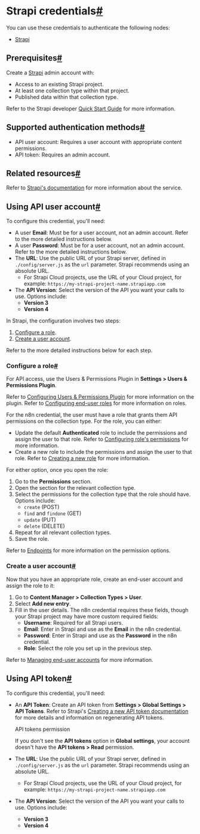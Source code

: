 [](https://github.com/n8n-io/n8n-docs/edit/main/docs/integrations/builtin/credentials/strapi.md "Edit this page")

# Strapi credentials[#](#strapi-credentials "Permanent link")

You can use these credentials to authenticate the following nodes:

*   [Strapi](../../app-nodes/n8n-nodes-base.strapi/)

## Prerequisites[#](#prerequisites "Permanent link")

Create a [Strapi](https://strapi.io/) admin account with:

*   Access to an existing Strapi project.
*   At least one collection type within that project.
*   Published data within that collection type.

Refer to the Strapi developer [Quick Start Guide](https://docs.strapi.io/dev-docs/quick-start) for more information.

## Supported authentication methods[#](#supported-authentication-methods "Permanent link")

*   API user account: Requires a user account with appropriate content permissions.
*   API token: Requires an admin account.

## Related resources[#](#related-resources "Permanent link")

Refer to [Strapi's documentation](https://docs.strapi.io/dev-docs/api/rest) for more information about the service.

## Using API user account[#](#using-api-user-account "Permanent link")

To configure this credential, you'll need:

*   A user **Email**: Must be for a user account, not an admin account. Refer to the more detailed instructions below.
*   A user **Password**: Must be for a user account, not an admin account. Refer to the more detailed instructions below.
*   The **URL**: Use the public URL of your Strapi server, defined in `./config/server.js` as the `url` parameter. Strapi recommends using an absolute URL.
    *   For Strapi Cloud projects, use the URL of your Cloud project, for example: `https://my-strapi-project-name.strapiapp.com`
*   The **API Version**: Select the version of the API you want your calls to use. Options include:
    *   **Version 3**
    *   **Version 4**

In Strapi, the configuration involves two steps:

1.  [Configure a role](#configure-a-role).
2.  [Create a user account](#create-a-user-account).

Refer to the more detailed instructions below for each step.

### Configure a role[#](#configure-a-role "Permanent link")

For API access, use the Users & Permissions Plugin in **Settings > Users & Permissions Plugin**.

Refer to [Configuring Users & Permissions Plugin](https://docs.strapi.io/user-docs/settings/configuring-users-permissions-plugin-settings) for more information on the plugin. Refer to [Configuring end-user roles](https://docs.strapi.io/user-docs/users-roles-permissions/configuring-end-users-roles) for more information on roles.

For the n8n credential, the user must have a role that grants them API permissions on the collection type. For the role, you can either:

*   Update the default **Authenticated** role to include the permissions and assign the user to that role. Refer to [Configuring role's permissions](https://docs.strapi.io/user-docs/users-roles-permissions/configuring-end-users-roles#configuring-roles-permissions) for more information.
*   Create a new role to include the permissions and assign the user to that role. Refer to [Creating a new role](https://docs.strapi.io/user-docs/users-roles-permissions/configuring-end-users-roles#creating-a-new-role) for more information.

For either option, once you open the role:

1.  Go to the **Permissions** section.
2.  Open the section for the relevant collection type.
3.  Select the permissions for the collection type that the role should have. Options include:
    *   `create` (POST)
    *   `find` and `findone` (GET)
    *   `update` (PUT)
    *   `delete` (DELETE)
4.  Repeat for all relevant collection types.
5.  Save the role.

Refer to [Endpoints](https://docs.strapi.io/dev-docs/api/rest#endpoints) for more information on the permission options.

### Create a user account[#](#create-a-user-account "Permanent link")

Now that you have an appropriate role, create an end-user account and assign the role to it:

1.  Go to **Content Manager > Collection Types > User**.
2.  Select **Add new entry**.
3.  Fill in the user details. The n8n credential requires these fields, though your Strapi project may have more custom required fields:
    *   **Username**: Required for all Strapi users.
    *   **Email**: Enter in Strapi and use as the **Email** in the n8n credential.
    *   **Password**: Enter in Strapi and use as the **Password** in the n8n credential.
    *   **Role**: Select the role you set up in the previous step.

Refer to [Managing end-user accounts](https://docs.strapi.io/user-docs/users-roles-permissions/managing-end-users) for more information.

## Using API token[#](#using-api-token "Permanent link")

To configure this credential, you'll need:

*   An **API Token**: Create an API token from **Settings > Global Settings > API Tokens**. Refer to Strapi's [Creating a new API token documentation](https://docs.strapi.io/user-docs/settings/API-tokens#creating-a-new-api-token) for more details and information on regenerating API tokens.
    
    API tokens permission
    
    If you don't see the **API tokens** option in **Global settings**, your account doesn't have the **API tokens > Read** permission.
    
*   The **URL**: Use the public URL of your Strapi server, defined in `./config/server.js` as the `url` parameter. Strapi recommends using an absolute URL.
    
    *   For Strapi Cloud projects, use the URL of your Cloud project, for example: `https://my-strapi-project-name.strapiapp.com`
*   The **API Version**: Select the version of the API you want your calls to use. Options include:
    *   **Version 3**
    *   **Version 4**